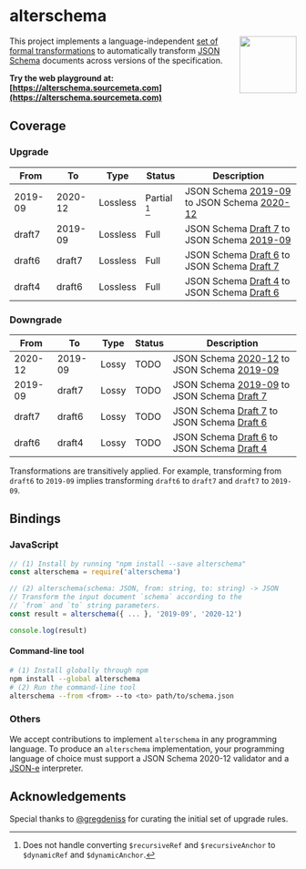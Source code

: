 alterschema
===========

[<img src="logo.svg" align="right" width="100">](https://json-schema.org)

This project implements a language-independent [set of formal
transformations](https://github.com/jviotti/alterschema/tree/master/rules) to
automatically transform [JSON Schema](https://json-schema.org) documents across
versions of the specification.

**Try the web playground at:
[https://alterschema.sourcemeta.com](https://alterschema.sourcemeta.com)**

Coverage
--------

### Upgrade

| From    | To      | Type     | Status       | Description                                                      |
|---------|---------|----------|--------------|------------------------------------------------------------------|
| 2019-09 | 2020-12 | Lossless | Partial [^1] | JSON Schema [2019-09][2019-09] to JSON Schema [2020-12][2020-12] |
| draft7  | 2019-09 | Lossless | Full         | JSON Schema [Draft 7][draft7] to JSON Schema [2019-09][2019-09]  |
| draft6  | draft7  | Lossless | Full         | JSON Schema [Draft 6][draft6] to JSON Schema [Draft 7][draft7]   |
| draft4  | draft6  | Lossless | Full         | JSON Schema [Draft 4][draft4] to JSON Schema [Draft 6][draft6]   |

[^1]: Does not handle converting `$recursiveRef` and `$recursiveAnchor` to `$dynamicRef` and `$dynamicAnchor`.

### Downgrade

| From    | To      | Type     | Status     | Description                                                      |
|---------|---------|----------|------------|------------------------------------------------------------------|
| 2020-12 | 2019-09 | Lossy    | TODO       | JSON Schema [2020-12][2020-12] to JSON Schema [2019-09][2019-09] |
| 2019-09 | draft7  | Lossy    | TODO       | JSON Schema [2019-09][2019-09] to JSON Schema [Draft 7][draft7]  |
| draft7  | draft6  | Lossy    | TODO       | JSON Schema [Draft 7][draft7] to JSON Schema [Draft 6][draft6]   |
| draft6  | draft4  | Lossy    | TODO       | JSON Schema [Draft 6][draft6] to JSON Schema [Draft 4][draft4]   |

Transformations are transitively applied. For example, transforming from
`draft6` to `2019-09` implies transforming `draft6` to `draft7` and `draft7` to
`2019-09`.

Bindings
--------

### JavaScript

```js
// (1) Install by running "npm install --save alterschema"
const alterschema = require('alterschema')

// (2) alterschema(schema: JSON, from: string, to: string) -> JSON
// Transform the input document `schema` according to the
// `from` and `to` string parameters.
const result = alterschema({ ... }, '2019-09', '2020-12')

console.log(result)
```

#### Command-line tool

```sh
# (1) Install globally through npm
npm install --global alterschema
# (2) Run the command-line tool
alterschema --from <from> --to <to> path/to/schema.json
```

### Others

We accept contributions to implement `alterschema` in any programming language.
To produce an `alterschema` implementation, your programming language of choice
must support a JSON Schema 2020-12 validator and a
[JSON-e](https://json-e.js.org) interpreter.

Acknowledgements
----------------

Special thanks to [@gregdeniss](https://github.com/gregsdennis) for curating
the initial set of upgrade rules.

[2020-12]: https://json-schema.org/draft/2020-12/json-schema-core.html
[2019-09]: https://datatracker.ietf.org/doc/html/draft-handrews-json-schema-02
[draft7]: https://datatracker.ietf.org/doc/html/draft-handrews-json-schema-00
[draft6]: https://datatracker.ietf.org/doc/html/draft-wright-json-schema-01
[draft4]: https://datatracker.ietf.org/doc/html/draft-zyp-json-schema-04
